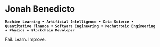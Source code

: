 # Jonah Benedicto

**`Machine Learning • Artificial Intelligence • Data Science • Quantitative Finance • Software Engineering • Mechatronic Engineering • Physics • Blockchain Developer`**

Fail. Learn. Improve.
